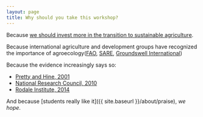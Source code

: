 ```yaml
---
layout: page
title: Why should you take this workshop?
---
```


Because [we should invest more in the transition to sustainable agriculture](https://www.ucsusa.org/food-agriculture/advance-sustainable-agriculture/counting-on-agroecology).

Because international agriculture and development groups have recognized the
importance of agroecology([FAO](http://www.fao.org/agroecology/overview/en/), [SARE](https://www.sare.org/Learning-Center/Books/Manage-Insects-on-Your-Farm/Text-Version/Recent-Advances-in-Ecological-Pest-Management/Agroecological-Strategies-to-Enhance-On-Farm-Insect-Pollinators), [Groundswell International](https://www.groundswellinternational.org/approach/agroecological-farming/))

Because the evidence increasingly says so:
- [Pretty and Hine, 2001](https://www.theguardian.com/global-development-professionals-network/2016/oct/09/agroecological-farming-feed-world-africa)
- [National Research Council, 2010](https://www.nap.edu/catalog/12832/toward-sustainable-agricultural-systems-in-the-21st-century)
- [Rodale Institute, 2014](https://rodaleinstitute.org/assets/WhitePaper.pdf)


And because [students really like it]({{ site.baseurl }}/about/praise), 
*we hope*.
